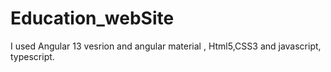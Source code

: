 # Education_webSite
I used Angular 13 vesrion and angular material , Html5,CSS3 and javascript, typescript.
